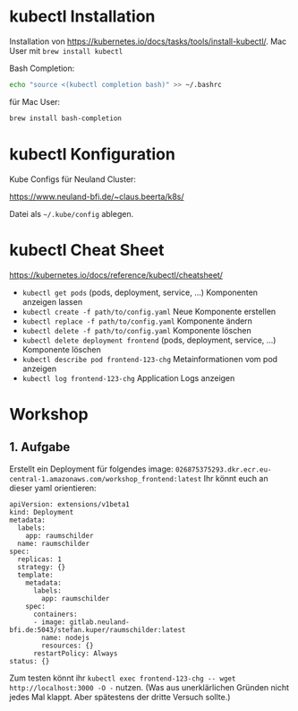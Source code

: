 # kubectl Installation

Installation von https://kubernetes.io/docs/tasks/tools/install-kubectl/. Mac User mit `brew install kubectl`

Bash Completion:
 ```bash
 echo "source <(kubectl completion bash)" >> ~/.bashrc
 ```
für Mac User:
```bash
brew install bash-completion
```

# kubectl Konfiguration

Kube Configs für Neuland Cluster:

https://www.neuland-bfi.de/~claus.beerta/k8s/

Datei als `~/.kube/config` ablegen.

# kubectl Cheat Sheet

https://kubernetes.io/docs/reference/kubectl/cheatsheet/

* `kubectl get pods` (pods, deployment, service, ...)  Komponenten anzeigen lassen
* `kubectl create -f path/to/config.yaml` Neue Komponente erstellen
* `kubectl replace -f path/to/config.yaml` Komponente ändern
* `kubectl delete -f path/to/config.yaml` Komponente löschen
* `kubectl delete deployment frontend` (pods, deployment, service, ...) Komponente löschen
* `kubectl describe pod frontend-123-chg` Metainformationen vom pod anzeigen
* `kubectl log frontend-123-chg` Application Logs anzeigen


# Workshop
## 1. Aufgabe
Erstellt ein Deployment für folgendes image:
`026875375293.dkr.ecr.eu-central-1.amazonaws.com/workshop_frontend:latest`
Ihr könnt euch an dieser yaml orientieren:
```
apiVersion: extensions/v1beta1
kind: Deployment
metadata:
  labels:
    app: raumschilder
  name: raumschilder
spec:
  replicas: 1
  strategy: {}
  template:
    metadata:
      labels:
        app: raumschilder
    spec:
      containers:
      - image: gitlab.neuland-bfi.de:5043/stefan.kuper/raumschilder:latest
        name: nodejs
        resources: {}
      restartPolicy: Always
status: {}
```

Zum testen könnt ihr `kubectl exec frontend-123-chg -- wget http://localhost:3000 -O -` nutzen.
(Was aus unerklärlichen Gründen nicht jedes Mal klappt. Aber spätestens der dritte Versuch sollte.)
